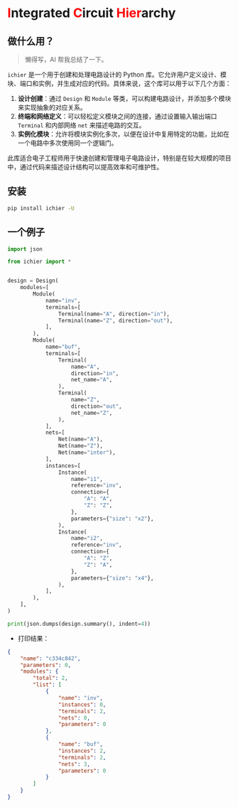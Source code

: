 # <span style="color:red">I</span>ntegrated <span style="color:red">C</span>ircuit <span style="color:red">Hier</span>archy

## 做什么用？

> 懒得写，AI 帮我总结了一下。

`ichier` 是一个用于创建和处理电路设计的 Python 库。它允许用户定义设计、模块、端口和实例，并生成对应的代码。具体来说，这个库可以用于以下几个方面：

1. **设计创建**：通过 `Design` 和 `Module` 等类，可以构建电路设计，并添加多个模块来实现抽象的对应关系。
2. **终端和网络定义**：可以轻松定义模块之间的连接，通过设置输入输出端口 `Terminal` 和内部网络 `net` 来描述电路的交互。
3. **实例化模块**：允许将模块实例化多次，以便在设计中复用特定的功能，比如在一个电路中多次使用同一个逻辑门。

此库适合电子工程师用于快速创建和管理电子电路设计，特别是在较大规模的项目中，通过代码来描述设计结构可以提高效率和可维护性。

## 安装

```bash
pip install ichier -U
```

## 一个例子

```python
import json

from ichier import *


design = Design(
    modules=[
        Module(
            name="inv",
            terminals=[
                Terminal(name="A", direction="in"),
                Terminal(name="Z", direction="out"),
            ],
        ),
        Module(
            name="buf",
            terminals=[
                Terminal(
                    name="A",
                    direction="in",
                    net_name="A",
                ),
                Terminal(
                    name="Z",
                    direction="out",
                    net_name="Z",
                ),
            ],
            nets=[
                Net(name="A"),
                Net(name="Z"),
                Net(name="inter"),
            ],
            instances=[
                Instance(
                    name="i1",
                    reference="inv",
                    connection={
                        "A": "A",
                        "Z": "Z",
                    },
                    parameters={"size": "x2"},
                ),
                Instance(
                    name="i2",
                    reference="inv",
                    connection={
                        "A": "Z",
                        "Z": "A",
                    },
                    parameters={"size": "x4"},
                ),
            ],
        ),
    ],
)

print(json.dumps(design.summary(), indent=4))
```

+ 打印结果：

```json
{
    "name": "c334c842",
    "parameters": 0,
    "modules": {
        "total": 2,
        "list": [
            {
                "name": "inv",
                "instances": 0,
                "terminals": 2,
                "nets": 0,
                "parameters": 0
            },
            {
                "name": "buf",
                "instances": 2,
                "terminals": 2,
                "nets": 3,
                "parameters": 0
            }
        ]
    }
}
```
